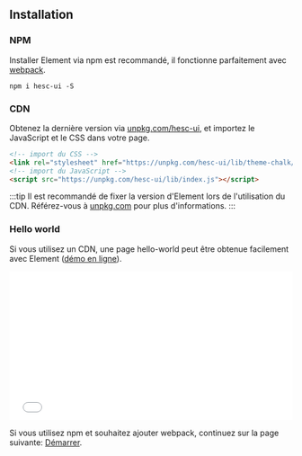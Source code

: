 ## Installation

### NPM

Installer Element via npm est recommandé, il fonctionne parfaitement avec [webpack](https://webpack.js.org/).

```shell
npm i hesc-ui -S
```

### CDN

Obtenez la dernière version via [unpkg.com/hesc-ui](https://unpkg.com/hesc-ui/), et importez le JavaScript et le CSS dans votre page.

```html
<!-- import du CSS -->
<link rel="stylesheet" href="https://unpkg.com/hesc-ui/lib/theme-chalk/index.css">
<!-- import du JavaScript -->
<script src="https://unpkg.com/hesc-ui/lib/index.js"></script>
```

:::tip
Il est recommandé de fixer la version d'Element lors de l'utilisation du CDN. Référez-vous à  [unpkg.com](https://unpkg.com) pour plus d'informations.
:::

### Hello world

Si vous utilisez un CDN, une page hello-world peut être obtenue facilement avec Element ([démo en ligne](https://codepen.io/ziyoung/pen/rRKYpd)).

<iframe height="265" style="width: 100%;" scrolling="no" title="Element demo" src="//codepen.io/ziyoung/embed/rRKYpd/?height=265&theme-id=light&default-tab=html" frameborder="no" allowtransparency="true" allowfullscreen="true">
  See the Pen <a href='https://codepen.io/ziyoung/pen/rRKYpd/'>Element demo</a> by hetech
  (<a href='https://codepen.io/ziyoung'>@ziyoung</a>) on <a href='https://codepen.io'>CodePen</a>.
</iframe>

Si vous utilisez npm et souhaitez ajouter webpack, continuez sur la page suivante: [Démarrer](/#/fr-FR/component/quickstart).
